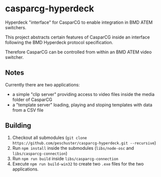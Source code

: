 # casparcg-hyperdeck
Hyperdeck "interface" for CasparCG to enable integration in BMD ATEM switchers.

This project abstracts certain features of CasparCG inside an interface following the BMD Hyperdeck protocol specification.

Therefore CasparCG can be controlled from within an BMD ATEM video switcher.

## Notes

Currently there are two applications:
- a simple "clip server" providing access to video files inside the media folder of CasparCG
- a "template server" loading, playing and stoping templates with data from a CSV file

## Building

1. Checkout all submodules (`git clone https://github.com/peschuster/casparcg-hyperdeck.git --recursive`)
2. Run `npm install` inside the submodules (`libs/node-osc` and `libs/casparcg-connection`)
3. Run `npm run build` inside `libs/casparcg-connection`
4. Execute `npm run build-win32` to create two `.exe` files for the two applications.
